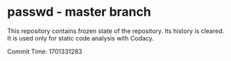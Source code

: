 # passwd - master branch

This repository contains frozen state of the repository.
Its history is cleared. It is used only for static code
analysis with Codacy.

Commit Time: 1701331283